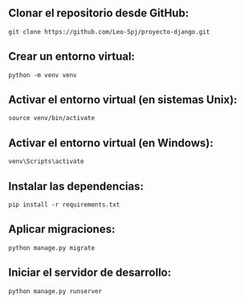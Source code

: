 
## Clonar el repositorio desde GitHub:
```shell
git clone https://github.com/Leo-Spj/proyecto-django.git
```

## Crear un entorno virtual:
```shell
python -m venv venv
```

## Activar el entorno virtual (en sistemas Unix):
```shell
source venv/bin/activate
```

## Activar el entorno virtual (en Windows):
```shell
venv\Scripts\activate
```

## Instalar las dependencias:
```shell
pip install -r requirements.txt
```

## Aplicar migraciones:
```shell
python manage.py migrate
```

## Iniciar el servidor de desarrollo:
```shell
python manage.py runserver
```
